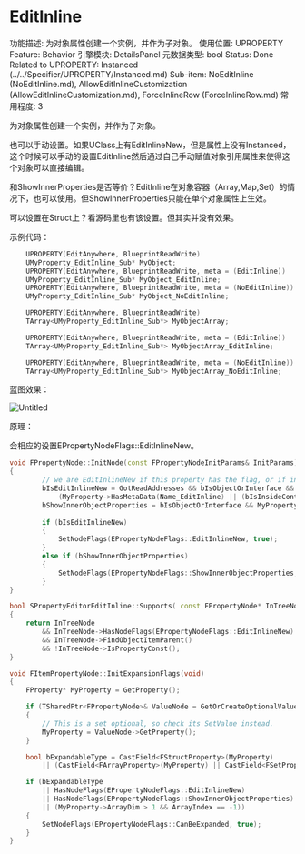 # EditInline

功能描述: 为对象属性创建一个实例，并作为子对象。
使用位置: UPROPERTY
Feature: Behavior
引擎模块: DetailsPanel
元数据类型: bool
Status: Done
Related to UPROPERTY: Instanced (../../Specifier/UPROPERTY/Instanced.md)
Sub-item: NoEditInline (NoEditInline.md), AllowEditInlineCustomization (AllowEditInlineCustomization.md), ForceInlineRow (ForceInlineRow.md)
常用程度: 3

为对象属性创建一个实例，并作为子对象。

也可以手动设置。如果UClass上有EditInlineNew，但是属性上没有Instanced，这个时候可以手动的设置EditInline然后通过自己手动赋值对象引用属性来使得这个对象可以直接编辑。

和ShowInnerProperties是否等价？EditInline在对象容器（Array,Map,Set）的情况下，也可以使用。但ShowInnerProperties只能在单个对象属性上生效。

可以设置在Struct上？看源码里也有该设置。但其实并没有效果。

示例代码：

```cpp
	UPROPERTY(EditAnywhere, BlueprintReadWrite)
	UMyProperty_EditInline_Sub* MyObject;
	UPROPERTY(EditAnywhere, BlueprintReadWrite, meta = (EditInline))
	UMyProperty_EditInline_Sub* MyObject_EditInline;
	UPROPERTY(EditAnywhere, BlueprintReadWrite, meta = (NoEditInline))
	UMyProperty_EditInline_Sub* MyObject_NoEditInline;

	UPROPERTY(EditAnywhere, BlueprintReadWrite)
	TArray<UMyProperty_EditInline_Sub*> MyObjectArray;

	UPROPERTY(EditAnywhere, BlueprintReadWrite, meta = (EditInline))
	TArray<UMyProperty_EditInline_Sub*> MyObjectArray_EditInline;

	UPROPERTY(EditAnywhere, BlueprintReadWrite, meta = (NoEditInline))
	TArray<UMyProperty_EditInline_Sub*> MyObjectArray_NoEditInline;
```

蓝图效果：

![Untitled](EditInline/Untitled.png)

原理：

会相应的设置EPropertyNodeFlags::EditInlineNew。

```cpp
void FPropertyNode::InitNode(const FPropertyNodeInitParams& InitParams)
{
		// we are EditInlineNew if this property has the flag, or if inside a container that has the flag.
		bIsEditInlineNew = GotReadAddresses && bIsObjectOrInterface && !MyProperty->HasMetaData(Name_NoEditInline) && 
			(MyProperty->HasMetaData(Name_EditInline) || (bIsInsideContainer && OwnerProperty->HasMetaData(Name_EditInline)));
		bShowInnerObjectProperties = bIsObjectOrInterface && MyProperty->HasMetaData(Name_ShowInnerProperties);
		
		if (bIsEditInlineNew)
		{
			SetNodeFlags(EPropertyNodeFlags::EditInlineNew, true);
		}
		else if (bShowInnerObjectProperties)
		{
			SetNodeFlags(EPropertyNodeFlags::ShowInnerObjectProperties, true);
		}
}

bool SPropertyEditorEditInline::Supports( const FPropertyNode* InTreeNode, int32 InArrayIdx )
{
	return InTreeNode
		&& InTreeNode->HasNodeFlags(EPropertyNodeFlags::EditInlineNew)
		&& InTreeNode->FindObjectItemParent()
		&& !InTreeNode->IsPropertyConst();
}

void FItemPropertyNode::InitExpansionFlags(void)
{
	FProperty* MyProperty = GetProperty();

	if (TSharedPtr<FPropertyNode>& ValueNode = GetOrCreateOptionalValueNode())
	{
		// This is a set optional, so check its SetValue instead.
		MyProperty = ValueNode->GetProperty();
	}

	bool bExpandableType = CastField<FStructProperty>(MyProperty)
		|| (CastField<FArrayProperty>(MyProperty) || CastField<FSetProperty>(MyProperty) || CastField<FMapProperty>(MyProperty));

	if (bExpandableType
		|| HasNodeFlags(EPropertyNodeFlags::EditInlineNew)
		|| HasNodeFlags(EPropertyNodeFlags::ShowInnerObjectProperties)
		|| (MyProperty->ArrayDim > 1 && ArrayIndex == -1))
	{
		SetNodeFlags(EPropertyNodeFlags::CanBeExpanded, true);
	}
}
```